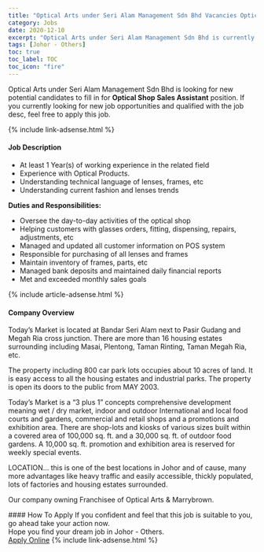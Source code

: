 ```yaml
---
title: "Optical Arts under Seri Alam Management Sdn Bhd Vacancies Optical Shop Sales Assistant" 
category: Jobs 
date: 2020-12-10 
excerpt: "Optical Arts under Seri Alam Management Sdn Bhd is currently looking for suitable person to fill in the Optical Shop Sales Assistant which positioned at Johor - Others" 
tags: [Johor - Others] 
toc: true 
toc_label: TOC 
toc_icon: "fire" 
--- 
```


<p>Optical Arts under Seri Alam Management Sdn Bhd is looking for new potential candidates to fill in for <b>Optical Shop Sales Assistant</b> position. If you currently looking for new job opportunities and qualified with the job desc, feel free to apply this job.
</p>{% include link-adsense.html %} 
<div><div><div><h4>Job Description</h4></div></div><div><div><span><div><ul><li>At least 1 Year(s) of working experience in the related field</li><li>Experience with Optical Products.</li><li>Understanding technical language of lenses, frames, etc</li><li>Understanding current fashion and lenses trends</li></ul><p><strong>Duties and Responsibilities:</strong></p><ul><li>Oversee the day-to-day activities of the optical shop</li><li>Helping customers with glasses orders, fitting, dispensing, repairs, adjustments, etc</li><li>Managed and updated all customer information on POS system</li><li>Responsible for purchasing of all lenses and frames</li><li>Maintain inventory of frames, parts, etc</li><li>Managed bank deposits and maintained daily financial reports</li><li>Met and exceeded monthly sales goals</li></ul></div></span></div></div></div> 
{% include article-adsense.html %} 
<div><div><div><h4>Company Overview</h4></div></div><div><div><span><div><p>Today&#8217;s Market is located at Bandar Seri Alam next to Pasir Gudang and Megah Ria cross junction. There are more than 16 housing estates surrounding including Masai, Plentong, Taman Rinting, Taman Megah Ria, etc.</p><p>The property including 800 car park lots occupies about 10 acres of land. It is easy access to all the housing estates and industrial parks. The property is open its doors to the public from MAY 2003.</p><p>Today&#8217;s Market is a &#8220;3 plus 1&#8221; concepts comprehensive development meaning wet / dry market, indoor and outdoor International and local food courts and gardens, commercial and retail shops and a promotions and exhibition area. There are shop-lots and kiosks of various sizes built within a covered area of 100,000 sq. ft. and a 30,000 sq. ft. of outdoor food gardens. A 10,000 sq. ft. promotion and exhibition area is reserved for weekly special events.</p><p>LOCATION&#8230; this is one of the best locations in Johor and of cause, many more advantages like heavy traffic and easily accessible, thickly populated, lots of factories and housing estates surrounded.</p><p>Our company owning Franchisee of Optical Arts &amp; Marrybrown. </p></div></span></div></div></div> 
#### How To Apply 
If you confident and feel that this job is suitable to you, go ahead take your action now. <br/> 
Hope you find your dream job in Johor - Others. <br/> 
<a href="https://www.jobstreet.com.my/en/job/optical-shop-sales-assistant-4430092?jobId=jobstreet-my-job-4430092&sectionRank=9&token=0~8ce9995e-de4d-4783-b3bc-7c8968ee11ee&fr=SRP%20View%20In%20New%20Ta" class="btn btn--info" target="_blank" rel="nofollow noopenner">Apply Online</a> 
{% include link-adsense.html %} 